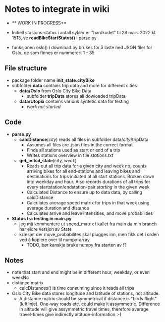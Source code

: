 # Notes to integrate in wiki

*  ** WORK IN PROGRESS**  


* Initiell stasjons-status i antall sykler er "hardkodet" til 23 mars 2022 kl. 1513, se **readBikeStartStatus()** i parse.py
* funksjonen oslo() i download.py brukes for å laste ned JSON filer for Oslo, de som finnes er nummerert 1 - 35

## File structure

* package folder name **init_state.cityBike**
* subfolder **data** contains trip data and more for different cities
  * **data/Oslo** from Oslo City Bike Data
    * subfolder **tripData** stores all dowloaded tripData
  * **data/Utopia** contains various syntetic data for testing
    * _work not started_

## Code

* **parse.py**
  * **calcDistance**(_city_) reads all files in subfolder data/_city_/tripData
    * Assumes all files are .json files in the correct format
    * Finds all stations used as start or end of a trip
    * Writes stations overview in file _stations.txt_
  * **get_initial_state**(_city, week_)
    * Reads out all trip data for a given city and week no, counts arriving bikes for all end-stations and leaving bikes and destinations for trips initiated at all start stations. Broken down into weekday and hour. Also records durations of all trips for every startstation/endstation-pair _starting_ in the given week
    * Calculated Distance to ensure up to data data, by calling calcDistance
    * Calculates average speed matrix for trips in that week using average duration and distance
    * Calculates arrive and leave intensities, and move probabilities
* **Status fra testing in main.py**
  * jeg må kommentere ut speed_matrix i kallet fra main da min branch har eldre versjon av State
  * kræsjet der move_probabilites skal plugges inn, men fikk det i orden ved å kopiere over til numpy-array
    * TODO, bør kanskje bruke numpy fra starten av !?

## Notes

* note that start and end might be in different hour, weekday, or even weekNo
* distance matrix
  * calcDistances() is time consuming since it reads all trips
* Oslo City Bike data stores longitude and latitude of stations, not altitude.
  * A distance matrix should be symmetrical if distance is "birds flight" (luftlinje). One-way roads etc. could make it assymmetric. Difference in altitude will give assymmetric travel times, therefore average travel-times give indirectly altitude-information :-)
